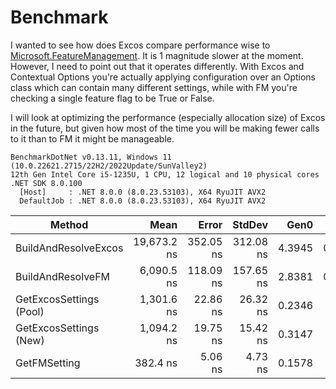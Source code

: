# Benchmark

I wanted to see how does Excos compare performance wise to [Microsoft.FeatureManagement]().
It is 1 magnitude slower at the moment. However, I need to point out that it operates differently. With Excos and Contextual Options you're actually applying configuration over an Options class which can contain many different settings, while with FM you're checking a single feature flag to be True or False.

I will look at optimizing the performance (especially allocation size) of Excos in the future, but given how most of the time you will be making fewer calls to it than to FM it might be manageable.

```
BenchmarkDotNet v0.13.11, Windows 11 (10.0.22621.2715/22H2/2022Update/SunValley2)
12th Gen Intel Core i5-1235U, 1 CPU, 12 logical and 10 physical cores
.NET SDK 8.0.100
  [Host]     : .NET 8.0.0 (8.0.23.53103), X64 RyuJIT AVX2
  DefaultJob : .NET 8.0.0 (8.0.23.53103), X64 RyuJIT AVX2
```

| Method                  | Mean        | Error     | StdDev    | Gen0   | Gen1   | Allocated |
|------------------------ |------------:|----------:|----------:|-------:|-------:|----------:|
| BuildAndResolveExcos    | 19,673.2 ns | 352.05 ns | 312.08 ns | 4.3945 | 0.9766 |   27954 B |
| BuildAndResolveFM       |  6,090.5 ns | 118.09 ns | 157.65 ns | 2.8381 | 0.7019 |   17921 B |
| GetExcosSettings (Pool) |  1,301.6 ns |  22.86 ns |  26.32 ns | 0.2346 |      - |    1480 B |
| GetExcosSettings (New)  |  1,094.2 ns |  19.75 ns |  15.42 ns | 0.3147 |      - |    1976 B |
| GetFMSetting            |    382.4 ns |   5.06 ns |   4.73 ns | 0.1578 |      - |     992 B |
